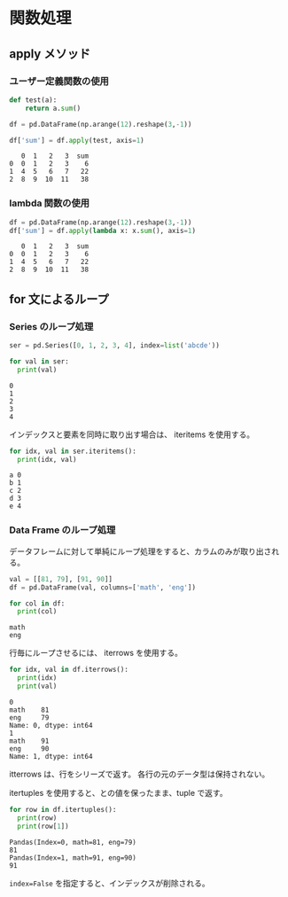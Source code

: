# 関数処理

## apply メソッド



### ユーザー定義関数の使用

``` python
def test(a):
    return a.sum()

df = pd.DataFrame(np.arange(12).reshape(3,-1))

df['sum'] = df.apply(test, axis=1)  
```

```
   0  1   2   3  sum
0  0  1   2   3    6
1  4  5   6   7   22
2  8  9  10  11   38
```

### lambda 関数の使用

``` Python
df = pd.DataFrame(np.arange(12).reshape(3,-1))
df['sum'] = df.apply(lambda x: x.sum(), axis=1)   
```

```
   0  1   2   3  sum
0  0  1   2   3    6
1  4  5   6   7   22
2  8  9  10  11   38
```

## for 文によるループ

### Series のループ処理

``` python
ser = pd.Series([0, 1, 2, 3, 4], index=list('abcde'))

for val in ser:
  print(val)
```

```
0
1
2
3
4
```

インデックスと要素を同時に取り出す場合は、 iteritems を使用する。

``` python
for idx, val in ser.iteritems():
  print(idx, val)
```

```
a 0
b 1
c 2
d 3
e 4
```

### Data Frame のループ処理
データフレームに対して単純にループ処理をすると、カラムのみが取り出される。

``` python
val = [[81, 79], [91, 90]]
df = pd.DataFrame(val, columns=['math', 'eng'])

for col in df:
  print(col)
```
```
math
eng
```

行毎にループさせるには、 iterrows を使用する。

``` python
for idx, val in df.iterrows():
  print(idx)
  print(val)
```
```
0
math    81
eng     79
Name: 0, dtype: int64
1
math    91
eng     90
Name: 1, dtype: int64
```
itterrows は、行をシリーズで返す。
各行の元のデータ型は保持されない。

itertuples を使用すると、との値を保ったまま、tuple で返す。
``` python
for row in df.itertuples():
  print(row)
  print(row[1])
```
```
Pandas(Index=0, math=81, eng=79)
81
Pandas(Index=1, math=91, eng=90)
91
```
```index=False``` を指定すると、インデックスが削除される。
